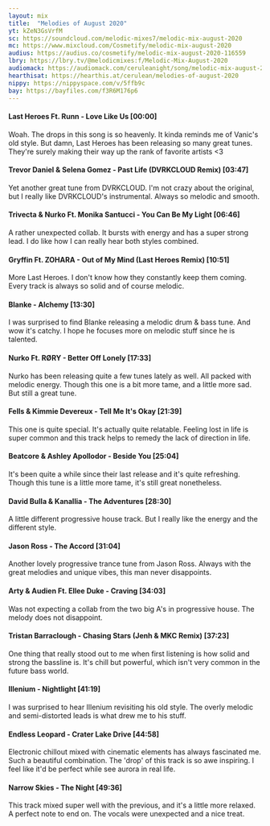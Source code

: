 ```yaml
---
layout: mix
title:  "Melodies of August 2020"
yt: kZeN3GsVrfM
sc: https://soundcloud.com/melodic-mixes7/melodic-mix-august-2020
mc: https://www.mixcloud.com/Cosmetify/melodic-mix-august-2020
audius: https://audius.co/cosmetify/melodic-mix-august-2020-116559
lbry: https://lbry.tv/@melodicmixes:f/Melodic-Mix-August-2020
audiomack: https://audiomack.com/ceruleanight/song/melodic-mix-august-2020
hearthisat: https://hearthis.at/cerulean/melodies-of-august-2020
nippy: https://nippyspace.com/v/5ffb9c
bay: https://bayfiles.com/f3R6M176p6
---
```


#### Last Heroes Ft. Runn - Love Like Us [00:00]
Woah. The drops in this song is so heavenly. It kinda reminds me of Vanic's old style. But damn, Last Heroes has been releasing so many great tunes. They're surely making their way up the rank of favorite artists <3

#### Trevor Daniel & Selena Gomez - Past Life (DVRKCLOUD Remix) [03:47]
Yet another great tune from DVRKCLOUD. I'm not crazy about the original, but I really like DVRKCLOUD's instrumental. Always so melodic and smooth.

#### Trivecta & Nurko Ft. Monika Santucci - You Can Be My Light [06:46]
A rather unexpected collab. It bursts with energy and has a super strong lead. I do like how I can really hear both styles combined.

#### Gryffin Ft. ZOHARA - Out of My Mind (Last Heroes Remix) [10:51]
More Last Heroes. I don't know how they constantly keep them coming. Every track is always so solid and of course melodic.

#### Blanke - Alchemy [13:30]
I was surprised to find Blanke releasing a melodic drum & bass tune. And wow it's catchy. I hope he focuses more on melodic stuff since he is talented.

#### Nurko Ft. RØRY - Better Off Lonely [17:33]
Nurko has been releasing quite a few tunes lately as well. All packed with melodic energy. Though this one is a bit more tame, and a little more sad. But still a great tune.

#### Fells & Kimmie Devereux - Tell Me It's Okay [21:39]
This one is quite special. It's actually quite relatable. Feeling lost in life is super common and this track helps to remedy the lack of direction in life.

#### Beatcore & Ashley Apollodor - Beside You [25:04]
It's been quite a while since their last release and it's quite refreshing. Though this tune is a little more tame, it's still great nonetheless.

#### David Bulla & Kanallia - The Adventures [28:30]
A little different progressive house track. But I really like the energy and the different style.

#### Jason Ross - The Accord [31:04]
Another lovely progressive trance tune from Jason Ross. Always with the great melodies and unique vibes, this man never disappoints.

#### Arty & Audien Ft. Ellee Duke - Craving [34:03]
Was not expecting a collab from the two big A's in progressive house. The melody does not disappoint.

#### Tristan Barraclough - Chasing Stars (Jenh & MKC Remix) [37:23]
One thing that really stood out to me when first listening is how solid and strong the bassline is. It's chill but powerful, which isn't very common in the future bass world.

#### Illenium - Nightlight [41:19]
I was surprised to hear Illenium revisiting his old style. The overly melodic and semi-distorted leads is what drew me to his stuff.

#### Endless Leopard - Crater Lake Drive [44:58]
Electronic chillout mixed with cinematic elements has always fascinated me. Such a beautiful combination. The 'drop' of this track is so awe inspiring. I feel like it'd be perfect while see aurora in real life.

#### Narrow Skies - The Night [49:36]
This track mixed super well with the previous, and it's a little more relaxed. A perfect note to end on. The vocals were unexpected and a nice treat.